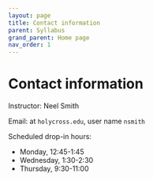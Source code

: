 ```yaml
---
layout: page
title: Contact information
parent: Syllabus
grand_parent: Home page
nav_order: 1
---
```



# Contact information

Instructor: Neel Smith  

Email: at `holycross.edu`, user name `nsmith`

Scheduled drop-in hours:

- Monday, 12:45-1:45
- Wednesday, 1:30-2:30
- Thursday, 9:30-11:00
